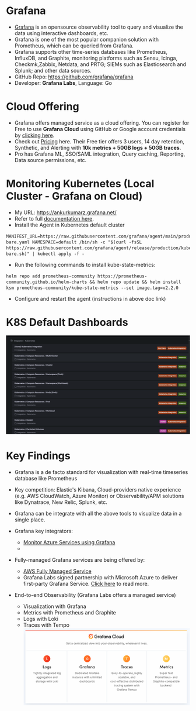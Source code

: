 # Grafana
- [Grafana](https://grafana.com/) is an opensource observability tool to query and visualize the data using interactive dashboards, etc.
- Grafana is one of the most popular companion solution with Prometheus, which can be queried from Grafana.
- Grafana supports other time-series databases like Prometheus,  InfluxDB, and Graphite, monitoring platforms such as Sensu, Icinga, Checkmk,Zabbix, Netdata, and PRTG; SIEMs such as Elasticsearch and Splunk; and other data sources.
- GitHub Repo: https://github.com/grafana/grafana
- Developer: **Grafana Labs**, Language: Go
# Cloud Offering
- Grafana offers managed service as a cloud offering. You can register for Free to use **Grafana Cloud** using GitHub or Google account credentials by [clicking here](https://grafana.com/auth/sign-in/?plcmt=top-nav&cta=myaccount).
- Check out [Pricing](https://grafana.com/pricing/) here. Their Free tier offers 3 users, 14 day retention, Synthetic, and Alerting with **10k metrics + 50GB logs + 50GB traces**.
- Pro has Grafana ML, SSO/SAML integration, Query caching, Reporting, Data source permissions, etc.


# Monitoring Kubernetes (Local Cluster - Grafana on Cloud)
- My URL: https://ankurkumarz.grafana.net/
- Refer to full [documentation here](https://ankurkumarz.grafana.net/a/grafana-easystart-app/kubernetes).
- Install the Agent in Kubernetes default cluster
```
MANIFEST_URL=https://raw.githubusercontent.com/grafana/agent/main/production/kubernetes/agent-bare.yaml NAMESPACE=default /bin/sh -c "$(curl -fsSL https://raw.githubusercontent.com/grafana/agent/release/production/kubernetes/install-bare.sh)" | kubectl apply -f -
```

- Run the following commands to install kube-state-metrics:
```
helm repo add prometheus-community https://prometheus-community.github.io/helm-charts && helm repo update && helm install ksm prometheus-community/kube-state-metrics --set image.tag=v2.2.0
```
- Configure and restart the agent (instructions in above doc link)

# K8S Default Dashboards

![Kubernetes](images/K8S-Grafana-Dashboards.png)

# Key Findings
- Grafana is a de facto standard for visualization with real-time timeseries database like Prometheus
- Key competition: Elastic's Kibana, Cloud-providers native experience (e.g. AWS CloudWatch, Azure Monitor) or Observability/APM solutions like Dynatrace, New Relic, Splunk, etc.
- Grafana can be integrate with all the above tools to visualize data in a single place.
- Grafana key integrators:
  - [Monitor Azure Services using Grafana](https://docs.microsoft.com/en-us/azure/azure-monitor/visualize/grafana-plugin)
  - 
- Fully-managed Grafana services are being offered by:
  - [AWS Fully Managed Service](https://aws.amazon.com/grafana/)
  - Grafana Labs signed partnership with Microsoft Azure to deliver first-party Grafana Service. [Click here](https://grafana.com/about/press/2021/11/10/grafana-labs-and-microsoft-partner-to-deliver-new-first-party-microsoft-azure-service/) to read more.

- End-to-end Observability (Grafana Labs offers a managed service)
  - Visualization with Grafana
  - Metrics with Prometheus and Graphite
  - Logs with Loki
  - Traces with Tempo
![Grafana Cloud](images/grafana-cloud.png)